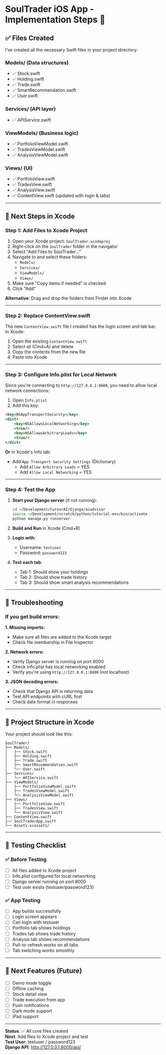 # SoulTrader iOS App - Implementation Steps 📱

## ✅ Files Created

I've created all the necessary Swift files in your project directory:

### **Models/** (Data structures)
- ✅ Stock.swift
- ✅ Holding.swift
- ✅ Trade.swift
- ✅ SmartRecommendation.swift
- ✅ User.swift

### **Services/** (API layer)
- ✅ APIService.swift

### **ViewModels/** (Business logic)
- ✅ PortfolioViewModel.swift
- ✅ TradesViewModel.swift
- ✅ AnalysisViewModel.swift

### **Views/** (UI)
- ✅ PortfolioView.swift
- ✅ TradesView.swift
- ✅ AnalysisView.swift
- ✅ ContentView.swift (updated with login & tabs)

---

## 🔧 Next Steps in Xcode

### **Step 1: Add Files to Xcode Project**

1. Open your Xcode project: `SoulTrader.xcodeproj`
2. Right-click on the `SoulTrader` folder in the navigator
3. Select "Add Files to SoulTrader..."
4. Navigate to and select these folders:
   - `Models/`
   - `Services/`
   - `ViewModels/`
   - `Views/`
5. Make sure "Copy items if needed" is checked
6. Click "Add"

**Alternative**: Drag and drop the folders from Finder into Xcode

---

### **Step 2: Replace ContentView.swift**

The new `ContentView.swift` file I created has the login screen and tab bar. In Xcode:

1. Open the existing `ContentView.swift`
2. Select all (Cmd+A) and delete
3. Copy the contents from the new file
4. Paste into Xcode

---

### **Step 3: Configure Info.plist for Local Network**

Since you're connecting to `http://127.0.0.1:8000`, you need to allow local network connections:

1. Open `Info.plist`
2. Add this key:

```xml
<key>NSAppTransportSecurity</key>
<dict>
    <key>NSAllowsLocalNetworking</key>
    <true/>
    <key>NSAllowsArbitraryLoads</key>
    <true/>
</dict>
```

**Or** in Xcode's Info tab:
- Add `App Transport Security Settings` (Dictionary)
  - Add `Allow Arbitrary Loads` = YES
  - Add `Allow Local Networking` = YES

---

### **Step 4: Test the App**

1. **Start your Django server** (if not running):
   ```bash
   cd ~/Development/CursorAI/Django/aiadvisor
   source ~/Development/scratch/python/tutorial-env/bin/activate
   python manage.py runserver
   ```

2. **Build and Run** in Xcode (Cmd+R)

3. **Login with**:
   - Username: `testuser`
   - Password: `password123`

4. **Test each tab**:
   - Tab 1: Should show your holdings
   - Tab 2: Should show trade history
   - Tab 3: Should show smart analysis recommendations

---

## 🐛 Troubleshooting

### If you get build errors:

**1. Missing imports:**
- Make sure all files are added to the Xcode target
- Check file membership in File Inspector

**2. Network errors:**
- Verify Django server is running on port 8000
- Check Info.plist has local networking enabled
- Verify you're using `http://127.0.0.1:8000` (not localhost)

**3. JSON decoding errors:**
- Check that Django API is returning data
- Test API endpoints with cURL first
- Check date format in responses

---

## 🎯 Project Structure in Xcode

Your project should look like this:

```
SoulTrader/
├── Models/
│   ├── Stock.swift
│   ├── Holding.swift
│   ├── Trade.swift
│   ├── SmartRecommendation.swift
│   └── User.swift
├── Services/
│   └── APIService.swift
├── ViewModels/
│   ├── PortfolioViewModel.swift
│   ├── TradesViewModel.swift
│   └── AnalysisViewModel.swift
├── Views/
│   ├── PortfolioView.swift
│   ├── TradesView.swift
│   └── AnalysisView.swift
├── ContentView.swift
├── SoulTraderApp.swift
└── Assets.xcassets/
```

---

## 🧪 Testing Checklist

### ✅ Before Testing
- [ ] All files added to Xcode project
- [ ] Info.plist configured for local networking
- [ ] Django server running on port 8000
- [ ] Test user exists (testuser/password123)

### ✅ App Testing
- [ ] App builds successfully
- [ ] Login screen appears
- [ ] Can login with testuser
- [ ] Portfolio tab shows holdings
- [ ] Trades tab shows trade history
- [ ] Analysis tab shows recommendations
- [ ] Pull-to-refresh works on all tabs
- [ ] Tab switching works smoothly

---

## 🚀 Next Features (Future)

- [ ] Demo mode toggle
- [ ] Offline caching
- [ ] Stock detail view
- [ ] Trade execution from app
- [ ] Push notifications
- [ ] Dark mode support
- [ ] iPad support

---

**Status**: ✅ All core files created  
**Next**: Add files to Xcode project and test  
**Test User**: testuser / password123  
**Django API**: http://127.0.0.1:8000/api/

